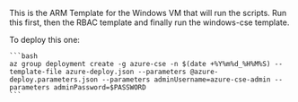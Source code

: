 This is the ARM Template for the Windows VM that will run the scripts.
Run this first, then the RBAC template and finally run the windows-cse template.

To deploy this one:

    ```bash
    az group deployment create -g azure-cse -n $(date +%Y%m%d_%H%M%S) --template-file azure-deploy.json --parameters @azure-deploy.parameters.json --parameters adminUsername=azure-cse-admin --parameters adminPassword=$PASSWORD
    ```
